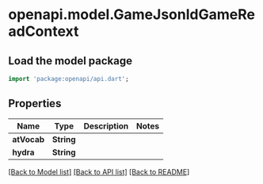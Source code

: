 # openapi.model.GameJsonldGameReadContext

## Load the model package
```dart
import 'package:openapi/api.dart';
```

## Properties
Name | Type | Description | Notes
------------ | ------------- | ------------- | -------------
**atVocab** | **String** |  | 
**hydra** | **String** |  | 

[[Back to Model list]](../README.md#documentation-for-models) [[Back to API list]](../README.md#documentation-for-api-endpoints) [[Back to README]](../README.md)


